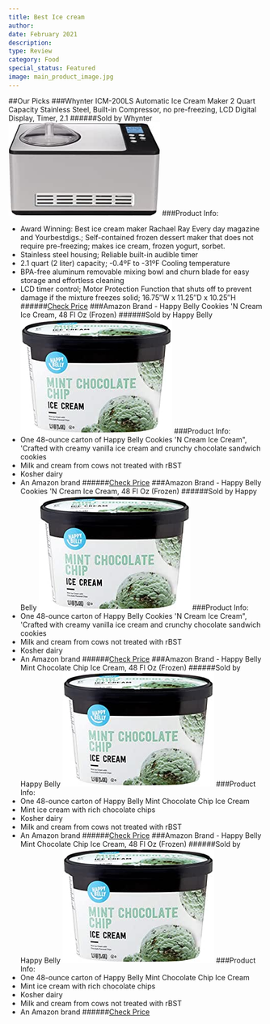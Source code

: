 ```yaml
---
title: Best Ice cream
author: 
date: February 2021
description: 
type: Review
category: Food
special_status: Featured
image: main_product_image.jpg
---
```

##Our Picks
###Whynter ICM-200LS Automatic Ice Cream Maker 2 Quart Capacity Stainless Steel, Built-in Compressor, no pre-freezing, LCD Digital Display, Timer, 2.1
######Sold by Whynter
![Whynter ICM-200LS Automatic Ice Cream Maker 2 Quart Capacity Stainless Steel, Built-in Compressor, no pre-freezing, LCD Digital Display, Timer, 2.1](./WhynterIC.jpeg)
###Product Info:
- Award Winning: Best ice cream maker Rachael Ray Every day magazine and Yourbestdigs.; Self-contained frozen dessert maker that does not require pre-freezing; makes ice cream, frozen yogurt, sorbet.
- Stainless steel housing; Reliable built-in audible timer
- 2.1 quart (2 liter) capacity; -0.4ºF to -31ºF Cooling temperature
- BPA-free aluminum removable mixing bowl and churn blade for easy storage and effortless cleaning
- LCD timer control; Motor Protection Function that shuts off to prevent damage if the mixture freezes solid; 16.75″W x 11.25″D x 10.25″H
######[Check Price](https://www.amazon.com/gp/slredirect/picassoRedirect.html/ref=pa_sp_atf_aps_sr_pg1_1?ie=UTF8&adId=A008040820X22B3QRN3Y3&url=%2FWhynter-ICM-200LS-Stainless-2-1-Quart-Silver%2Fdp%2FB00N63J432%2Fref%3Dsr_1_1_sspa%3Fdchild%3D1%26keywords%3Dice%2Bcream%26qid%3D1613506761%26sr%3D8-1-spons%26psc%3D1&qualifier=1613506761&id=2813312051960790&widgetName=sp_atf)
###Amazon Brand - Happy Belly Cookies 'N Cream Ice Cream, 48 Fl Oz (Frozen)
######Sold by Happy Belly
![Amazon Brand - Happy Belly Cookies 'N Cream Ice Cream, 48 Fl Oz (Frozen)](./AmazonBra.jpeg)
###Product Info:
- One 48-ounce carton of Happy Belly Cookies 'N Cream Ice Cream", 'Crafted with creamy vanilla ice cream and crunchy chocolate sandwich cookies
- Milk and cream from cows not treated with rBST
- Kosher dairy
- An Amazon brand
######[Check Price](https://www.amazon.com/Amazon-Brand-Cookies-ounces-Frozen/dp/B07W5Z837X/ref=sr_1_2_0o_fs?dchild=1&keywords=ice+cream&qid=1613506761&sr=8-2)
###Amazon Brand - Happy Belly Cookies 'N Cream Ice Cream, 48 Fl Oz (Frozen)
######Sold by Happy Belly
![Amazon Brand - Happy Belly Cookies 'N Cream Ice Cream, 48 Fl Oz (Frozen)](./AmazonBra.jpeg)
###Product Info:
- One 48-ounce carton of Happy Belly Cookies 'N Cream Ice Cream", 'Crafted with creamy vanilla ice cream and crunchy chocolate sandwich cookies
- Milk and cream from cows not treated with rBST
- Kosher dairy
- An Amazon brand
######[Check Price](https://www.amazon.com/Amazon-Brand-Cookies-ounces-Frozen/dp/B07W5Z837X/ref=sr_1_2_0o_fs?dchild=1&keywords=ice+cream&qid=1613506761&sr=8-2)
###Amazon Brand - Happy Belly Mint Chocolate Chip Ice Cream, 48 Fl Oz (Frozen)
######Sold by Happy Belly
![Amazon Brand - Happy Belly Mint Chocolate Chip Ice Cream, 48 Fl Oz (Frozen)](./AmazonBra.jpeg)
###Product Info:
- One 48-ounce carton of Happy Belly Mint Chocolate Chip Ice Cream
- Mint ice cream with rich chocolate chips
- Kosher dairy
- Milk and cream from cows not treated with rBST
- An Amazon brand
######[Check Price](https://www.amazon.com/Amazon-Brand-Chocolate-ounces-Frozen/dp/B07W6ZR2LC/ref=sr_1_3_0o_fs?dchild=1&keywords=ice+cream&qid=1613506761&sr=8-3)
###Amazon Brand - Happy Belly Mint Chocolate Chip Ice Cream, 48 Fl Oz (Frozen)
######Sold by Happy Belly
![Amazon Brand - Happy Belly Mint Chocolate Chip Ice Cream, 48 Fl Oz (Frozen)](./AmazonBra.jpeg)
###Product Info:
- One 48-ounce carton of Happy Belly Mint Chocolate Chip Ice Cream
- Mint ice cream with rich chocolate chips
- Kosher dairy
- Milk and cream from cows not treated with rBST
- An Amazon brand
######[Check Price](https://www.amazon.com/Amazon-Brand-Chocolate-ounces-Frozen/dp/B07W6ZR2LC/ref=sr_1_3_0o_fs?dchild=1&keywords=ice+cream&qid=1613506761&sr=8-3)
